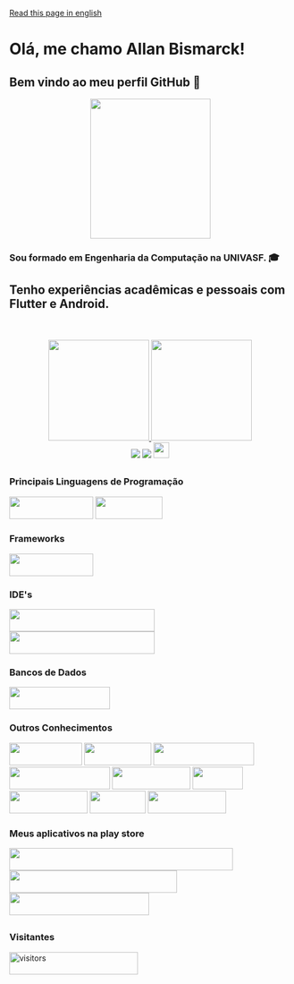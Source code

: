 <a href="README.md" target="_blank">Read this page in english</a>
# Olá, me chamo Allan Bismarck!
## Bem vindo ao meu perfil GitHub 👋
<div align="center"><img height="250em" width="215em" src="doggo-good.gif"/></div>

### Sou formado em Engenharia da Computação na UNIVASF. 🎓
## Tenho experiências acadêmicas e pessoais com Flutter e Android.
<br/>
<br/>
<div align="center">
  <a href="https://github.com/AllanBismarck123">
  <img height="180em" src="https://github-readme-stats.vercel.app/api?username=AllanBismarck123&show_icons=true&theme=algolia&include_all_commits=true&count_private=true"/>
  <img height="180em" src="https://github-readme-stats.vercel.app/api/top-langs/?username=AllanBismarck123&layout=compact&langs_count=7&theme=algolia"/>
</div>

<div align="center">
    <a href="https://instagram.com/allan__bismarck" target="_blank"><img src="https://img.shields.io/badge/-Instagram-%23E4405F?style=for-the-badge&logo=instagram&logoColor=white" target="_blank"></a>
    <a href="https://www.linkedin.com/in/allan-bismarck" target="_blank"><img src="https://img.shields.io/badge/-LinkedIn-%230077B5?style=for-the-badge&logo=linkedin&logoColor=white" target="_blank"></a>   
  <a><img height="28" src="https://img.shields.io/badge/E--MAIL-allan__b95%40outlook.com-green?style=flat-square&logo=microsoftoutlook"</a>
</div>
  
##
### Principais Linguagens de Programação
<div style="display: inline_block">
  <a target="_blank" ><img height="40" width="150" src="https://img.shields.io/badge/Kotlin-049DD9?style=for-the-badge&logo=kotlin&logoColor=orange" target="_blank"></a>
  <a target="_blank"><img height="40" width="120" src="https://img.shields.io/badge/Dart-0175C2?style=for-the-badge&logo=dart&logoColor=white" target="_blank"></a>
</div>

### Frameworks
<div style="display: inline_block">
  <a target="_blank"><img height="40" width="150" src="https://img.shields.io/badge/Flutter-02569B?style=for-the-badge&logo=flutter&logoColor=white" target="_blank"></a>
</div>
  
### IDE's
  <div style="display: inline_block">
    <a target="_blank"><img height="40" width="260" src="https://img.shields.io/badge/-Visual Studio Code-007ACC?style=for-the-badge&logo=visualstudiocode&logoColor=white" target="_blank"></a>
    <a target="_blank"><img height="40" width="260" src="https://img.shields.io/badge/Android%20Studio-3DDC84.svg?style=for-the-badge&logo=android-studio&logoColor=white" target="_blank"></a>
  </div>

### Bancos de Dados
<div style="display: inline_block">
   <a target="_blank"><img height="40" width="180" src="https://img.shields.io/badge/PostgreSQL-316192?style=for-the-badge&logo=postgresql&logoColor=white" target="_blank"></a>
</div>

### Outros Conhecimentos
<div style="display: inline_block">
  <a target="_blank"><img height="40" width="130" src="https://img.shields.io/badge/HTML5-E34F26?style=for-the-badge&logo=html5&logoColor=white" target="_blank"></a>
  <a target="_blank"><img height="40" width="120" src="https://img.shields.io/badge/CSS3-1572B6?style=for-the-badge&logo=css3&logoColor=white" target="_blank"></a>
  <a target="_blank"><img height="40" width="180" src="https://img.shields.io/badge/Markdown-000000?style=for-the-badge&logo=markdown&logoColor=white" target="_blank"></a>
  <a target="_blank" ><img height="40" width="180" src="https://img.shields.io/badge/JavaScript-F7DF1E?style=for-the-badge&logo=javascript&logoColor=black" target="_blank"></a>
  <a target="_blank"><img height="40" width="140" src="https://img.shields.io/badge/Python-14354C?style=for-the-badge&logo=python&logoColor=white" target="_blank"></a>
  <a target="_blank"><img height="40" width="90" src="https://img.shields.io/badge/C-00599C?style=for-the-badge&logo=c&logoColor=white" target="_blank"></a>
  <a target="_blank"><img height="40" width="140" src="https://img.shields.io/badge/-Figma-F2F2F2?style=for-the-badge&logo=Figma&logoColor=black" target="_blank"></a>
  <a target="_blank"><img height="40" width="100" src="https://img.shields.io/badge/Git-E34F26?style=for-the-badge&logo=git&logoColor=white" target="_blank"></a>
  <a target="_blank"><img height="40" width="140" src="https://img.shields.io/badge/GitHub-100000?style=for-the-badge&logo=github&logoColor=white" target="_blank"></a>
</div>

### Meus aplicativos na play store
<div style="display: inline_block">
  <div><a target="_blank" href="https://play.google.com/store/apps/details?id=com.app.calculadora_gasto_calorico"><img height="40" width="400" src="https://img.shields.io/badge/Calculadora de Gasto Calórico-7B44F2?style=for-the-badge" target="_blank"></a></div>
  <div><a target="_blank" href="https://play.google.com/store/apps/details?id=com.app.gestordeperfumaria&hl=pt_BR&gl=US"><img height="40" width="300" src="https://img.shields.io/badge/Gestor de Perfumaria-BF0449?style=for-the-badge" target="_blank"></a></div>
  <div><a target="_blank" href="https://play.google.com/store/apps/details?id=com.app.paciencia_spider"><img height="40" width="250" src="https://img.shields.io/badge/Paciência Spider-1AD937?style=for-the-badge" target="_blank"></a></div>
</div>
  
##
<h3> Visitantes </h3>  
<div>
  <img align="center" alt="visitors" height="40" width="230" src="https://komarev.com/ghpvc/?username=AllanBismarck123&color=blue" alt="AllanBismarck123" />
</div>  
